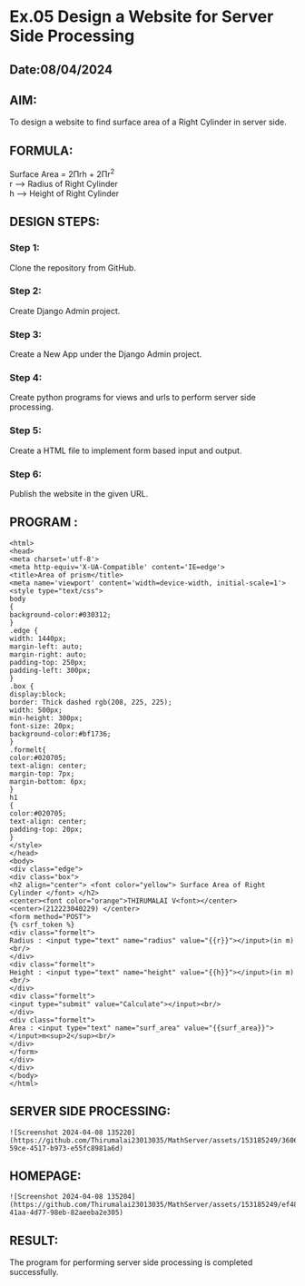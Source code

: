 # Ex.05 Design a Website for Server Side Processing
## Date:08/04/2024

## AIM:
To design a website to find surface area of a Right Cylinder in server side.

## FORMULA:
Surface Area = 2Πrh + 2Πr<sup>2</sup>
<br>r --> Radius of Right Cylinder
<br>h --> Height of Right Cylinder

## DESIGN STEPS:

### Step 1:
Clone the repository from GitHub.

### Step 2:
Create Django Admin project.

### Step 3:
Create a New App under the Django Admin project.

### Step 4:
Create python programs for views and urls to perform server side processing.

### Step 5:
Create a HTML file to implement form based input and output.

### Step 6:
Publish the website in the given URL.

## PROGRAM :
```
<html>
<head>
<meta charset='utf-8'>
<meta http-equiv='X-UA-Compatible' content='IE=edge'>
<title>Area of prism</title>
<meta name='viewport' content='width=device-width, initial-scale=1'>
<style type="text/css">
body 
{
background-color:#030312;
}
.edge {
width: 1440px;
margin-left: auto;
margin-right: auto;
padding-top: 250px;
padding-left: 300px;
}
.box {
display:block;
border: Thick dashed rgb(208, 225, 225);
width: 500px;
min-height: 300px;
font-size: 20px;
background-color:#bf1736;
}
.formelt{
color:#020705;
text-align: center;
margin-top: 7px;
margin-bottom: 6px;
}
h1
{
color:#020705;
text-align: center;
padding-top: 20px;
}
</style>
</head>
<body>
<div class="edge">
<div class="box">
<h2 align="center"> <font color="yellow"> Surface Area of Right Cylinder </font> </h2>
<center><font color="orange">THIRUMALAI V<font></center>
<center>(212223040229) </center>
<form method="POST">
{% csrf_token %}
<div class="formelt">
Radius : <input type="text" name="radius" value="{{r}}"></input>(in m)<br/>
</div>
<div class="formelt">
Height : <input type="text" name="height" value="{{h}}"></input>(in m)<br/>
</div>
<div class="formelt">
<input type="submit" value="Calculate"></input><br/>
</div>
<div class="formelt">
Area : <input type="text" name="surf_area" value="{{surf_area}}"></input>m<sup>2</sup><br/>
</div>
</form>
</div>
</div>
</body>
</html>
```
## SERVER SIDE PROCESSING:
```
![Screenshot 2024-04-08 135220](https://github.com/Thirumalai23013035/MathServer/assets/153185249/36065609-59ce-4517-b973-e55fc8981a6d)
```

## HOMEPAGE:
```
![Screenshot 2024-04-08 135204](https://github.com/Thirumalai23013035/MathServer/assets/153185249/ef48a834-41aa-4d77-98eb-82aeeba2e305)
```

## RESULT:
The program for performing server side processing is completed successfully.
